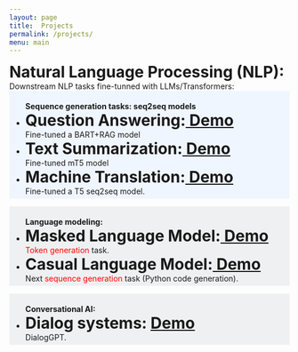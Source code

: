 ```yaml
---
layout: page
title:  Projects
permalink: /projects/
menu: main
---
```



<h1 style="margin: 0;padding: 0;"> <b>Natural Language Processing (NLP):</b> </h1>
Downstream NLP tasks fine-tunned with LLMs/Transformers:

<div style=" background:#f0f6ff;padding: 1%;">

<ul style="margin-bottom: 0;">
<b> Sequence generation tasks: seq2seq models</b>
  <li><h1 style="margin: 0;padding: 0;"><strong>Question Answering:<a href="/qa/"> Demo</a></strong></h1></li>
	Fine-tuned a BART+RAG model

  <li><h1 style="margin: 0;padding: 0;"><strong>Text Summarization:<a href="/summarization/"> Demo</a></strong></h1></li>
Fine-tuned mT5 model


  <li><h1 style="margin: 0;padding: 0;"><strong>Machine Translation:<a href="/translation/"> Demo</a></strong></h1></li>
Fine-tuned a 	T5 seq2seq model.
</ul>

</div>

<p></p>

<div style=" background:#eff0f1;padding: 1%;">

<ul style="margin-bottom: 0;">
<b> Language modeling:</b>
  <li style="margin-bottom: 0;"><h1 style="margin: 0; padding: 0;"><strong>Masked Language Model:<a href="/mlanguagemodel/"> Demo</a></strong></h1></li>
  <span style="color: red;"> Token generation </span> task.
  <li style="margin-top: 0;"><h1 style="margin: 0; padding: 0;"><strong>Casual Language Model:<a href="/clanguagemodel/"> Demo</a></strong></h1></li>
  Next <span style="color: red;">sequence generation </span> task (Python code generation).
</ul>

</div>

<p></p>

<div style=" background:#eff0f1;padding: 1%;">

<ul style="margin-bottom: 0;">
<b> Conversational AI:</b>
  <li style="margin-bottom: 0;"><h1 style="margin: 0; padding: 0;"><strong>Dialog systems: <a href="/mlanguagemodel/"> Demo</a></strong></h1></li>
  <span style="color: red;"></span> DialogGPT. 
</ul>

</div>



<p> </p>
<!-- - # **Question Answering**: [Demo](/qa/)
- # **Text Summarization**: [Demo](/summarization/)
- # **Machine Translation**: [Demo](/translation/)
	
- # **Masked Language Model**: [Demo](/mlanguagemodel/)

- # **Causal Language Model**: [Demo](/clanguagemodel/)
 -->



# Master's Thesis (USC, August 2022):

<ul>
        <li style="margin: 0; padding: 0;"><h1 style="margin: 0; padding: 0;"><strong>Lexical complexity-driven representation learning: <a href="https://digitallibrary.usc.edu/Share/0exj4km4sfa4w4irr28102v4d27u51e4"> View</a></strong></h1></li>
        <p style="margin: 0;">NLP Task: Complex English phrase and word identification; <span style="color: red;">Token classification</span> (akin to NER or POS tasks). Showed State-of-the-art f1 score.</p>
       
</ul>



<!-- {% highlight text %}
	Fine-tunned a transformer.helo
{% endhighlight %}
 -->

<!---

<script
	type="module"
	src="https://gradio.s3-us-west-2.amazonaws.com/3.44.1/gradio.js"
></script>


<gradio-app src="https://nikhilwani-nikhilwani-machine-translation-en-fr-6b3a170.hf.space"></gradio-app>

-->
